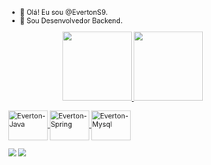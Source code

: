 - 👋 Olá! Eu sou @EvertonS9.
- 🌱 Sou Desenvolvedor Backend.

<div align="center">
  <a href="https://github.com/CesarCavalcanti">
  <img height="140em" src="https://github-readme-stats.vercel.app/api?username=EvertonS9&show_icons=true&theme=dark&include_all_commits=true&count_private=true"/>
  <img height="140em" src="https://github-readme-stats.vercel.app/api/top-langs/?username=EvertonS9&layout=compact&langs_count=7&theme=dark"/>
</div>
</div>
 <div style="display: inline_block"><br>
  <img align="center" alt="Everton-Java" height="60" width="80" src="https://cdn.jsdelivr.net/gh/devicons/devicon/icons/java/java-original-wordmark.svg" />
  <img align="center" alt="Everton-Spring" height="60" width="80" src="https://cdn.jsdelivr.net/gh/devicons/devicon/icons/spring/spring-original-wordmark.svg" />
  <img align="center" alt="Everton-Mysql" height="60" width="80" src="https://cdn.jsdelivr.net/gh/devicons/devicon/icons/mysql/mysql-original-wordmark.svg" />
  </div>
  
  <br>
 <div> 
  <a href = "mailto:evertom-tontom@hotmail.com"><img src="https://img.shields.io/badge/-Gmail-%23333?style=for-the-badge&logo=gmail&logoColor=white" target="_blank"></a>
  <a href="https://www.linkedin.com/in/everton-da-silva-queiroz-789728179/" target="_blank"><img src="https://img.shields.io/badge/-LinkedIn-%230077B5?style=for-the-badge&logo=linkedin&logoColor=white" target="_blank"></a> </div>
